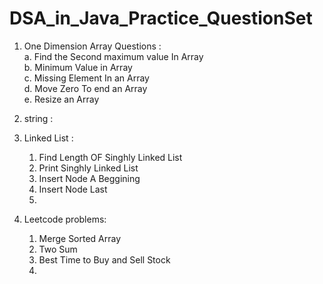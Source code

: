 # DSA_in_Java_Practice_QuestionSet
1. One Dimension Array Questions :<br>
   a. Find the Second maximum value In Array<br>
   b. Minimum Value in Array<br>
   c. Missing Element In an Array<br>
   d. Move Zero To end an Array<br>
   e. Resize an Array<br>

2. string :<br>
3. Linked List :<br>
   1. Find Length OF Singhly Linked List
   2. Print Singhly Linked List
   3. Insert Node A Beggining
   4. Insert Node Last
   5. 
4. Leetcode problems: <br>
   1. Merge Sorted Array
   2. Two Sum
   3. Best Time to Buy and Sell Stock
   4. 


